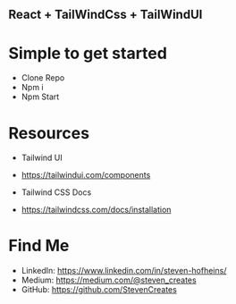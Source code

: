 ## React + TailWindCss + TailWindUI

# Simple to get started
- Clone Repo
- Npm i
- Npm Start

# Resources
- Tailwind UI
- https://tailwindui.com/components

- Tailwind CSS Docs
- https://tailwindcss.com/docs/installation

# Find Me
- LinkedIn: https://www.linkedin.com/in/steven-hofheins/
- Medium: https://medium.com/@steven_creates
- GitHub: https://github.com/StevenCreates
